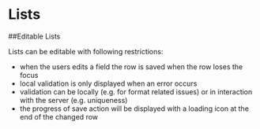 # Lists


##Editable Lists

Lists can be editable with following restrictions:
- when the users edits a field the row is saved when the row loses the focus
- local validation is only displayed when an error occurs
- validation can be locally (e.g. for format related issues) or in interaction with the server (e.g. uniqueness)
- the progress of save action will be displayed with a loading icon at the end of the changed row
